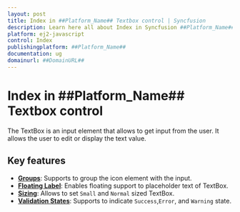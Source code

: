 ```yaml
---
layout: post
title: Index in ##Platform_Name## Textbox control | Syncfusion
description: Learn here all about Index in Syncfusion ##Platform_Name## Textbox control of Syncfusion Essential JS 2 and more.
platform: ej2-javascript
control: Index 
publishingplatform: ##Platform_Name##
documentation: ug
domainurl: ##DomainURL##
---
```


# Index in ##Platform_Name## Textbox control

The TextBox is an input element that allows to get input from the user. It allows the user to edit or display the text value.

## Key features

* **[Groups](./groups/#with-icon-and-floating-label)**: Supports to group the icon element with the input.
* **[Floating Label](./groups/#with-icon-and-floating-label)**: Enables floating support to placeholder text of TextBox.
* **[Sizing](./sizing/)**: Allows to set `Small` and `Normal` sized TextBox.
* **[Validation States](./validation/)**: Supports to indicate `Success`,`Error`, and `Warning` state.